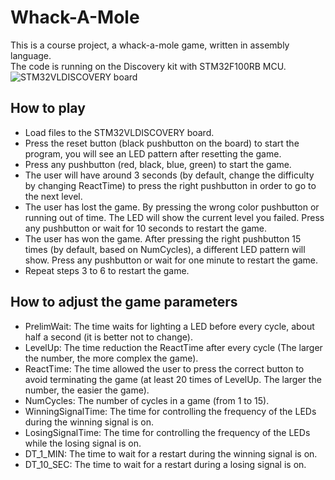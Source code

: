 # Whack-A-Mole
This is a course project, a whack-a-mole game, written in assembly language.</br>
The code is running on the Discovery kit with STM32F100RB MCU.</br>
![STM32VLDISCOVERY board](https://user-images.githubusercontent.com/45953972/200090501-a1e636fb-3a8e-4fe0-a0ca-52ac999f9c47.jpg)

## How to play
- Load files to the STM32VLDISCOVERY board.
- Press the reset button (black pushbutton on the board) to start the program, you will see an LED pattern after resetting the game.
- Press any pushbutton (red, black, blue, green) to start the game.
- The user will have around 3 seconds (by default, change the difficulty by changing ReactTime) to press the right pushbutton in order to go to the next level.
- The user has lost the game. By pressing the wrong color pushbutton or running out of time. The LED will show the current level you failed. Press any pushbutton or wait for 10 seconds to restart the game.
- The user has won the game. After pressing the right pushbutton 15 times (by default, based on NumCycles), a different LED pattern will show. Press any pushbutton or wait for one minute to restart the game.
- Repeat steps 3 to 6 to restart the game.

## How to adjust the game parameters
- PrelimWait: The time waits for lighting a LED before every cycle, about half a second (it is better not to change).
- LevelUp: The time reduction the ReactTime after every cycle (The larger the number, the more complex the game).
- ReactTime: The time allowed the user to press the correct button to avoid terminating the game (at least 20 times of LevelUp. The larger the number, the easier the game). 
- NumCycles: The number of cycles in a game (from 1 to 15).
- WinningSignalTime: The time for controlling the frequency of the LEDs during the winning signal is on.
- LosingSignalTime: The time for controlling the frequency of the LEDs while the losing signal is on.
- DT_1_MIN: The time to wait for a restart during the winning signal is on.
- DT_10_SEC: The time to wait for a restart during a losing signal is on.
